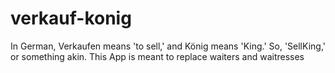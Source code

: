 # verkauf-konig
In German, Verkaufen means 'to sell,' and König means 'King.' So, 'SellKing,' or something akin.
This App is meant to replace waiters and waitresses 
